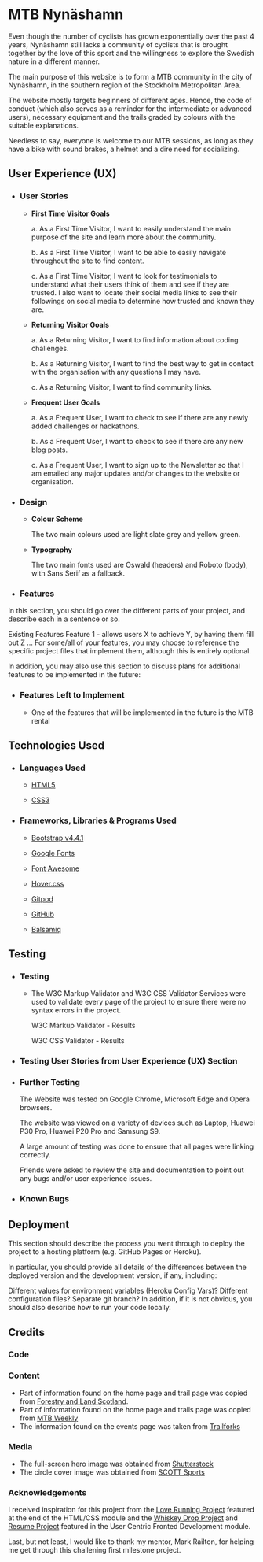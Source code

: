 # MTB Nynäshamn

Even though the number of cyclists has grown exponentially over the past 4 years, Nynäshamn still lacks a community of cyclists that is brought together by the love of this sport and the willingness to explore the Swedish nature in a different manner.

The main purpose of this website is to form a MTB community in the city of Nynäshamn, in the southern region of the Stockholm Metropolitan Area. 

The website mostly targets beginners of different ages. Hence, the code of conduct (which also serves as a reminder for the intermediate or advanced users), necessary equipment and the trails graded by colours with the suitable explanations. 

Needless to say, everyone is welcome to our MTB sessions, as long as they have a bike with sound brakes, a helmet and a dire need for socializing. 


## User Experience (UX)

* ### User Stories
    * **First Time Visitor Goals**

        a. As a First Time Visitor, I want to easily understand the main purpose of the site and learn more about the community.

        b. As a First Time Visitor, I want to be able to easily navigate throughout the site to find content.

        c. As a First Time Visitor, I want to look for testimonials to understand what their users think of them and see if they are trusted. I also want to locate their social media links to see their followings on social media to determine how trusted and known they are.

    * **Returning Visitor Goals**

        a. As a Returning Visitor, I want to find information about coding challenges.

        b. As a Returning Visitor, I want to find the best way to get in contact with the organisation with any questions I may have.

        c. As a Returning Visitor, I want to find community links.

    * **Frequent User Goals**

        a. As a Frequent User, I want to check to see if there are any newly added challenges or hackathons.

        b. As a Frequent User, I want to check to see if there are any new blog posts.

        c. As a Frequent User, I want to sign up to the Newsletter so that I am emailed any major updates and/or changes to the website or organisation.


* ### Design

    * **Colour Scheme**
        
        The two main colours used are light slate grey and yellow green.

    * **Typography**
        
        The two main fonts used are Oswald (headers) and Roboto (body), with Sans Serif as a fallback.


* ### Features
In this section, you should go over the different parts of your project, and describe each in a sentence or so.

Existing Features
Feature 1 - allows users X to achieve Y, by having them fill out Z
...
For some/all of your features, you may choose to reference the specific project files that implement them, although this is entirely optional.

In addition, you may also use this section to discuss plans for additional features to be implemented in the future:

* ### Features Left to Implement

    * One of the features that will be implemented in the future is the MTB rental


## Technologies Used

* ### Languages Used

    * [HTML5](https://en.wikipedia.org/wiki/HTML5)

    * [CSS3](https://en.wikipedia.org/wiki/CSS)

* ### Frameworks, Libraries & Programs Used

    * [Bootstrap v4.4.1](https://getbootstrap.com/docs/4.4/getting-started/download/)

    * [Google Fonts](https://fonts.google.com/)

    * [Font Awesome](https://fontawesome.com/)

    * [Hover.css](https://ianlunn.github.io/Hover/)

    * [Gitpod](https://gitpod.io/)

    * [GitHub](https://github.com/)

    * [Balsamiq](https://balsamiq.com/)

## Testing

* ### Testing

    * The W3C Markup Validator and W3C CSS Validator Services were used to validate every page of the project to ensure there were no syntax errors in the project.
    
        W3C Markup Validator - Results

        W3C CSS Validator - Results

* ### Testing User Stories from User Experience (UX) Section

* ### Further Testing

    The Website was tested on Google Chrome, Microsoft Edge and Opera browsers.

    The website was viewed on a variety of devices such as Laptop, Huawei P30 Pro, Huawei P20 Pro and Samsung S9.
    
    A large amount of testing was done to ensure that all pages were linking correctly.
    
    Friends were asked to review the site and documentation to point out any bugs and/or user experience issues.


* ### Known Bugs

## Deployment
This section should describe the process you went through to deploy the project to a hosting platform (e.g. GitHub Pages or Heroku).

In particular, you should provide all details of the differences between the deployed version and the development version, if any, including:

Different values for environment variables (Heroku Config Vars)?
Different configuration files?
Separate git branch?
In addition, if it is not obvious, you should also describe how to run your code locally.


## Credits

### Code


### Content

* Part of information found on the home page and trail page was copied from [Forestry and Land Scotland](https://forestryandland.gov.scot/visit/activities/mountain-biking).
* Part of information found on the home page and trails page was copied from [MTB Weekly](https://mtbweekly.com/how-to-find-mountain-biking-trails-for-beginners/)
* The information found on the events page was taken from [Trailforks](https://www.trailforks.com/region/nynashamn/)

### Media 

* The full-screen hero image was obtained from [Shutterstock](https://www.shutterstock.com/image-photo/sport-cyclist-on-bike-mountain-forest-743501650)
* The circle cover image was obtained from [SCOTT Sports](https://www.scott-sports.com/in/en/)

### Acknowledgements
I received inspiration for this project from the [Love Running Project](https://courses.codeinstitute.net/courses/course-v1:CodeInstitute+CF101+2017_T1/courseware/1f0ccaac7a3e43d895c1beae5363f46c/8b3e9adaef764e1d962a85668c799cdd/?activate_block_id=block-v1%3ACodeInstitute%2BCF101%2B2017_T1%2Btype%40sequential%2Bblock%408b3e9adaef764e1d962a85668c799cdd) featured at the end of the HTML/CSS module and the [Whiskey Drop Project](https://courses.codeinstitute.net/courses/course-v1:codeinstitute+FE+2017_T3/courseware/a4b90d17e5c94220a0f83f00ce7fa606/2aca2c94a518427495cc1b4bc641ccbf/?child=first) and [Resume Project](https://courses.codeinstitute.net/courses/course-v1:codeinstitute+FE+2017_T3/courseware/616289d66b5641a3808cc43e53842695/36e3366dbdaf40fd852994c51f9f8595/?activate_block_id=block-v1%3Acodeinstitute%2BFE%2B2017_T3%2Btype%40sequential%2Bblock%4036e3366dbdaf40fd852994c51f9f8595) featured in the User Centric Fronted Development module. 

Last, but not least, I would like to thank my mentor, Mark Railton, for helping me get through this challening first milestone project. 